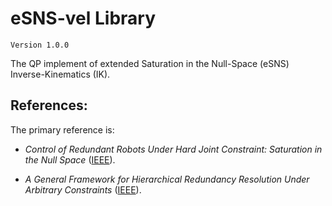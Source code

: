 # eSNS-vel Library
`Version 1.0.0`

The QP implement of extended Saturation in the Null-Space (eSNS) Inverse-Kinematics (IK).

## References:

The primary reference is:

- *Control of Redundant Robots Under Hard Joint Constraint: Saturation in the Null Space*
([IEEE](https://ieeexplore.ieee.org/document/7097068/)).

- *A General Framework for Hierarchical Redundancy Resolution Under Arbitrary Constraints*
([IEEE](https://ieeexplore.ieee.org/abstract/document/10008952)).




